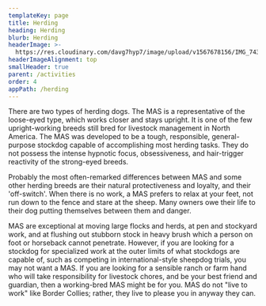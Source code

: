 ```yaml
---
templateKey: page
title: Herding
heading: Herding
blurb: Herding
headerImage: >-
  https://res.cloudinary.com/davg7hyp7/image/upload/v1567678156/IMG_7439_qmnrxu.png
headerImageAlignment: top
smallHeader: true
parent: /activities
order: 4
appPath: /herding
---
```


There are two types of herding dogs. The MAS is a representative of the loose-eyed type, which works closer and stays upright. It is one of the few upright-working breeds still bred for livestock management in North America. The MAS was developed to be a tough, responsible, general-purpose stockdog capable of accomplishing most herding tasks. They do not possess the intense hypnotic focus, obsessiveness, and hair-trigger reactivity of the strong-eyed breeds.

Probably the most often-remarked differences between MAS and some other herding breeds are their natural protectiveness and loyalty, and their 'off-switch'. When there is no work, a MAS prefers to relax at your feet, not run down to the fence and stare at the sheep. Many owners owe their life to their dog putting themselves between them and danger.

MAS are exceptional at moving large flocks and herds, at pen and stockyard work, and at flushing out stubborn stock in heavy brush which a person on foot or horseback cannot penetrate. However, if you are looking for a stockdog for specialized work at the outer limits of what stockdogs are capable of, such as competing in international-style sheepdog trials, you may not want a MAS. If you are looking for a sensible ranch or farm hand who will take responsibility for livestock chores, and be your best friend and guardian, then a working-bred MAS might be for you. MAS do not "live to work" like Border Collies; rather, they live to please you in anyway they can.
